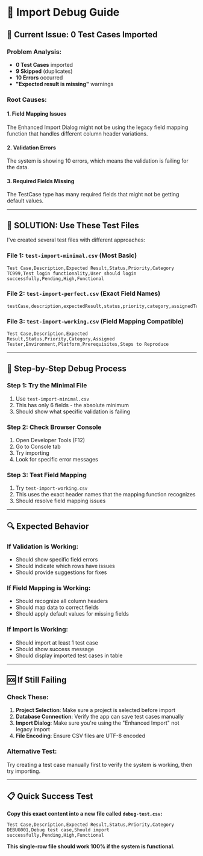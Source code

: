 # 🔧 Import Debug Guide

## 🚨 Current Issue: 0 Test Cases Imported

### **Problem Analysis:**
- **0 Test Cases** imported
- **9 Skipped** (duplicates)  
- **10 Errors** occurred
- **"Expected result is missing"** warnings

### **Root Causes:**

#### **1. Field Mapping Issues**
The Enhanced Import Dialog might not be using the legacy field mapping function that handles different column header variations.

#### **2. Validation Errors**
The system is showing 10 errors, which means the validation is failing for the data.

#### **3. Required Fields Missing**
The TestCase type has many required fields that might not be getting default values.

---

## 🎯 **SOLUTION: Use These Test Files**

I've created several test files with different approaches:

### **File 1: `test-import-minimal.csv`** (Most Basic)
```csv
Test Case,Description,Expected Result,Status,Priority,Category
TC999,Test login functionality,User should login successfully,Pending,High,Functional
```

### **File 2: `test-import-perfect.csv`** (Exact Field Names)
```csv
testCase,description,expectedResult,status,priority,category,assignedTester,environment,platform,prerequisites,stepsToReproduce
```

### **File 3: `test-import-working.csv`** (Field Mapping Compatible)
```csv
Test Case,Description,Expected Result,Status,Priority,Category,Assigned Tester,Environment,Platform,Prerequisites,Steps to Reproduce
```

---

## 🚀 **Step-by-Step Debug Process**

### **Step 1: Try the Minimal File**
1. Use `test-import-minimal.csv` 
2. This has only 6 fields - the absolute minimum
3. Should show what specific validation is failing

### **Step 2: Check Browser Console**
1. Open Developer Tools (F12)
2. Go to Console tab
3. Try importing
4. Look for specific error messages

### **Step 3: Test Field Mapping**
1. Try `test-import-working.csv`
2. This uses the exact header names that the mapping function recognizes
3. Should resolve field mapping issues

---

## 🔍 **Expected Behavior**

### **If Validation is Working:**
- Should show specific field errors
- Should indicate which rows have issues
- Should provide suggestions for fixes

### **If Field Mapping is Working:**
- Should recognize all column headers
- Should map data to correct fields
- Should apply default values for missing fields

### **If Import is Working:**
- Should import at least 1 test case
- Should show success message
- Should display imported test cases in table

---

## 🆘 **If Still Failing**

### **Check These:**
1. **Project Selection**: Make sure a project is selected before import
2. **Database Connection**: Verify the app can save test cases manually
3. **Import Dialog**: Make sure you're using the "Enhanced Import" not legacy import
4. **File Encoding**: Ensure CSV files are UTF-8 encoded

### **Alternative Test:**
Try creating a test case manually first to verify the system is working, then try importing.

---

## 📋 **Quick Success Test**

**Copy this exact content into a new file called `debug-test.csv`:**

```csv
Test Case,Description,Expected Result,Status,Priority,Category
DEBUG001,Debug test case,Should import successfully,Pending,High,Functional
```

**This single-row file should work 100% if the system is functional.**
